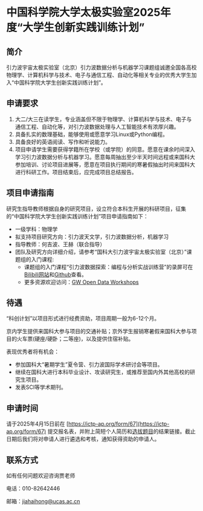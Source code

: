 # 中国科学院大学太极实验室2025年度“大学生创新实践训练计划”

## 简介

引力波宇宙太极实验室（北京）引力波数据分析与机器学习课题组诚邀全国各高校物理学、计算机科学与技术、电子与通信工程、自动化等相关专业的优秀大学生加入“中国科学院大学生创新实践训练计划”。

## 申请要求
1. 大二/大三在读学生，专业涵盖但不限于物理学、计算机科学与技术、电子与通信工程、自动化等，对引力波数据处理与人工智能技术有浓厚兴趣。
2. 具备扎实的数理基础，能够使用或愿意学习Linux或Python编程。
3. 具备良好的英语阅读、写作和听说能力。
4. 项目申请学生需要获得学籍所在学校（或学院）的同意。愿意在课余时间深入学习引力波数据分析与机器学习。愿意每周抽出至少半天时间远程或来国科大参加培训、讨论项目进展等，愿意在项目执行期间的寒暑假抽出时间来国科大进行科研工作。项目结束后，应完成项目总结报告。

## 项目申请指南
研究生指导教师根据自身的研究项目，设立符合本科生开展的科研项目，征集的“中国科学院大学生创新实践训练计划”项目申请指南如下：

- 一级学科：物理学
- 拟支持项目研究方向：引力波天文学，引力波数据分析，机器学习  
- 指导教师：何吉波、王赫（联合指导）
- 团队及研究方向详细介绍，请参考“国科大引力波宇宙太极实验室（北京）”课题组的入门课程:
  - 课题组的入门课程“引力波数据探索：编程与分析实战训练营”的录屏可在[Bilibili网站](https://space.bilibili.com/76060243/channel/seriesdetail?sid=3896245)和[Github](https://github.com/iphysresearch/GWData-Bootcamp)查看。
  - 更多资源欢迎访问：[GW Open Data Workshops](https://gwosc.org/workshops/)

## 待遇

“科创计划”以项目形式进行经费资助，项目周期一般为6-12个月。

京内学生提供来国科大参与项目的交通补贴；京外学生报销寒暑假来国科大参与项目的火车票(硬座/硬卧；二等座)，以及提供住宿补贴。

表现优秀者将有机会：

- 参加国科大“暑期学生”夏令营、引力波国际学术研讨会等项目。
- 继续在国科大进行本科毕业设计、攻读研究生，或推荐至国内外其他高校的研究生项目。
- 发表SCI等学术期刊。

## 申请时间
请于2025年4月15日前在 [https://ictp-ap.org/form/67](https://ictp-ap.org/form/67) 提交报名表，并附上简短个人简历和[选拔题目](./选拔题目.pdf)的结果链接。截止日期后我们将对申请人进行遴选和考核，通知获得资助的申请人。

## 联系方式 

如有任何问题欢迎咨询贾老师

电话：010-82642446

邮箱：jiahaihong@ucas.ac.cn

